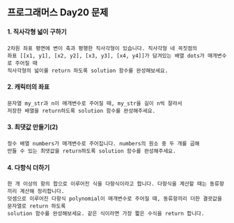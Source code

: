 ## 프로그래머스 Day20 문제
#### 1. 직사각형 넓이 구하기

```
2차원 좌표 평면에 변이 축과 평행한 직사각형이 있습니다. 직사각형 네 꼭짓점의
좌표 [[x1, y1], [x2, y2], [x3, y3], [x4, y4]]가 담겨있는 배열 dots가 매개변수로 주어질 때
직사각형의 넓이를 return 하도록 solution 함수를 완성해보세요.
```

#### 2. 캐릭터의 좌표

```
문자열 my_str과 n이 매개변수로 주어질 때, my_str을 길이 n씩 잘라서
저장한 배열을 return하도록 solution 함수를 완성해주세요.
```

#### 3. 최댓값 만들기(2)

```
정수 배열 numbers가 매개변수로 주어집니다. numbers의 원소 중 두 개를 곱해
만들 수 있는 최댓값을 return하도록 solution 함수를 완성해주세요.
```

#### 4. 다항식 더하기

```
한 개 이상의 항의 합으로 이루어진 식을 다항식이라고 합니다. 다항식을 계산할 때는 동류항끼리 계산해 정리합니다.
덧셈으로 이루어진 다항식 polynomial이 매개변수로 주어질 때, 동류항끼리 더한 결괏값을 문자열로 return 하도록
solution 함수를 완성해보세요. 같은 식이라면 가장 짧은 수식을 return 합니다.
```

